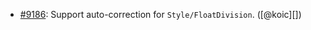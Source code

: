 * [#9186](https://github.com/rubocop-hq/rubocop/pull/9186): Support auto-correction for `Style/FloatDivision`. ([@koic][])
